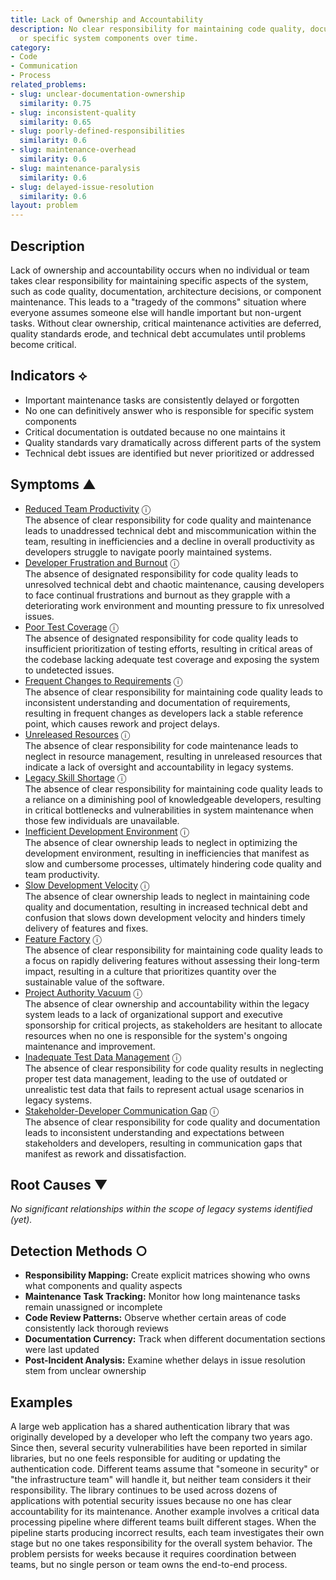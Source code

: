 ```yaml
---
title: Lack of Ownership and Accountability
description: No clear responsibility for maintaining code quality, documentation,
  or specific system components over time.
category:
- Code
- Communication
- Process
related_problems:
- slug: unclear-documentation-ownership
  similarity: 0.75
- slug: inconsistent-quality
  similarity: 0.65
- slug: poorly-defined-responsibilities
  similarity: 0.6
- slug: maintenance-overhead
  similarity: 0.6
- slug: maintenance-paralysis
  similarity: 0.6
- slug: delayed-issue-resolution
  similarity: 0.6
layout: problem
---
```


## Description

Lack of ownership and accountability occurs when no individual or team takes clear responsibility for maintaining specific aspects of the system, such as code quality, documentation, architecture decisions, or component maintenance. This leads to a "tragedy of the commons" situation where everyone assumes someone else will handle important but non-urgent tasks. Without clear ownership, critical maintenance activities are deferred, quality standards erode, and technical debt accumulates until problems become critical.


## Indicators ⟡
- Important maintenance tasks are consistently delayed or forgotten
- No one can definitively answer who is responsible for specific system components
- Critical documentation is outdated because no one maintains it
- Quality standards vary dramatically across different parts of the system
- Technical debt issues are identified but never prioritized or addressed


## Symptoms ▲

- [Reduced Team Productivity](reduced-team-productivity.md) <span class="info-tooltip" title="Confidence: 0.481, Strength: 0.767">ⓘ</span>
<br/>  The absence of clear responsibility for code quality and maintenance leads to unaddressed technical debt and miscommunication within the team, resulting in inefficiencies and a decline in overall productivity as developers struggle to navigate poorly maintained systems.
- [Developer Frustration and Burnout](developer-frustration-and-burnout.md) <span class="info-tooltip" title="Confidence: 0.467, Strength: 0.707">ⓘ</span>
<br/>  The absence of designated responsibility for code quality leads to unresolved technical debt and chaotic maintenance, causing developers to face continual frustrations and burnout as they grapple with a deteriorating work environment and mounting pressure to fix unresolved issues.
- [Poor Test Coverage](poor-test-coverage.md) <span class="info-tooltip" title="Confidence: 0.466, Strength: 0.690">ⓘ</span>
<br/>  The absence of designated responsibility for code quality leads to insufficient prioritization of testing efforts, resulting in critical areas of the codebase lacking adequate test coverage and exposing the system to undetected issues.
- [Frequent Changes to Requirements](frequent-changes-to-requirements.md) <span class="info-tooltip" title="Confidence: 0.461, Strength: 0.688">ⓘ</span>
<br/>  The absence of clear responsibility for maintaining code quality leads to inconsistent understanding and documentation of requirements, resulting in frequent changes as developers lack a stable reference point, which causes rework and project delays.
- [Unreleased Resources](unreleased-resources.md) <span class="info-tooltip" title="Confidence: 0.460, Strength: 0.731">ⓘ</span>
<br/>  The absence of clear responsibility for code maintenance leads to neglect in resource management, resulting in unreleased resources that indicate a lack of oversight and accountability in legacy systems.
- [Legacy Skill Shortage](legacy-skill-shortage.md) <span class="info-tooltip" title="Confidence: 0.433, Strength: 0.733">ⓘ</span>
<br/>  The absence of clear responsibility for maintaining code quality leads to a reliance on a diminishing pool of knowledgeable developers, resulting in critical bottlenecks and vulnerabilities in system maintenance when those few individuals are unavailable.
- [Inefficient Development Environment](inefficient-development-environment.md) <span class="info-tooltip" title="Confidence: 0.404, Strength: 0.692">ⓘ</span>
<br/>  The absence of clear ownership leads to neglect in optimizing the development environment, resulting in inefficiencies that manifest as slow and cumbersome processes, ultimately hindering code quality and team productivity.
- [Slow Development Velocity](slow-development-velocity.md) <span class="info-tooltip" title="Confidence: 0.398, Strength: 0.888">ⓘ</span>
<br/>  The absence of clear ownership leads to neglect in maintaining code quality and documentation, resulting in increased technical debt and confusion that slows down development velocity and hinders timely delivery of features and fixes.
- [Feature Factory](feature-factory.md) <span class="info-tooltip" title="Confidence: 0.358, Strength: 0.850">ⓘ</span>
<br/>  The absence of clear responsibility for maintaining code quality leads to a focus on rapidly delivering features without assessing their long-term impact, resulting in a culture that prioritizes quantity over the sustainable value of the software.
- [Project Authority Vacuum](project-authority-vacuum.md) <span class="info-tooltip" title="Confidence: 0.340, Strength: 0.757">ⓘ</span>
<br/>  The absence of clear ownership and accountability within the legacy system leads to a lack of organizational support and executive sponsorship for critical projects, as stakeholders are hesitant to allocate resources when no one is responsible for the system's ongoing maintenance and improvement.
- [Inadequate Test Data Management](inadequate-test-data-management.md) <span class="info-tooltip" title="Confidence: 0.326, Strength: 0.739">ⓘ</span>
<br/>  The absence of clear responsibility for code quality results in neglecting proper test data management, leading to the use of outdated or unrealistic test data that fails to represent actual usage scenarios in legacy systems.
- [Stakeholder-Developer Communication Gap](stakeholder-developer-communication-gap.md) <span class="info-tooltip" title="Confidence: 0.324, Strength: 0.721">ⓘ</span>
<br/>  The absence of clear responsibility for code quality and documentation leads to inconsistent understanding and expectations between stakeholders and developers, resulting in communication gaps that manifest as rework and dissatisfaction.

## Root Causes ▼

*No significant relationships within the scope of legacy systems identified (yet).*

## Detection Methods ○
- **Responsibility Mapping:** Create explicit matrices showing who owns what components and quality aspects
- **Maintenance Task Tracking:** Monitor how long maintenance tasks remain unassigned or incomplete
- **Code Review Patterns:** Observe whether certain areas of code consistently lack thorough reviews
- **Documentation Currency:** Track when different documentation sections were last updated
- **Post-Incident Analysis:** Examine whether delays in issue resolution stem from unclear ownership


## Examples

A large web application has a shared authentication library that was originally developed by a developer who left the company two years ago. Since then, several security vulnerabilities have been reported in similar libraries, but no one feels responsible for auditing or updating the authentication code. Different teams assume that "someone in security" or "the infrastructure team" will handle it, but neither team considers it their responsibility. The library continues to be used across dozens of applications with potential security issues because no one has clear accountability for its maintenance. Another example involves a critical data processing pipeline where different teams built different stages. When the pipeline starts producing incorrect results, each team investigates their own stage but no one takes responsibility for the overall system behavior. The problem persists for weeks because it requires coordination between teams, but no single person or team owns the end-to-end process.
